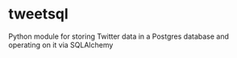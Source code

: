 tweetsql
========

Python module for storing Twitter data in a Postgres database and operating on it via SQLAlchemy
